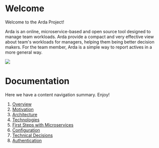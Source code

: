 
# Welcome
Welcome to the Arda Project!

Arda is an online, microservice-based and open source tool designed to manage team workloads. Arda provide a compact and very effective view about team's workloads for managers, 
helping them being better decision makers. For the team member, Arda is a simple way to report actives in a more general way.

<a href="https://portal.azure.com/#create/Microsoft.Template/uri/https%3A%2F%2Fraw.githubusercontent.com%2FDXBrazil%2FArdaDeploy%2Fmaster%2Fazuredeploy.json" target="_blank">
    <img src="http://azuredeploy.net/deploybutton.png"/>
</a>


# Documentation
Here we have a content navigation summary. Enjoy!

1. [Overview](https://github.com/DXBrazil/Arda/wiki)<br />
2. [Motivation](https://github.com/DXBrazil/Arda/wiki/Motivation)<br />
3. [Architecture](https://github.com/DXBrazil/Arda/wiki/Architecture)<br />
4. [Technologies](https://github.com/DXBrazil/Arda/wiki/Technologies)<br />
5. [First Steps with Microservices](https://github.com/DXBrazil/Arda/wiki/First-Steps-with-Microservices)<br />
6. [Configuration](https://github.com/DXBrazil/Arda/wiki/Configuration)<br />
7. [Technical Decisions](https://github.com/DXBrazil/Arda/wiki/Technical-Decisions)<br />
8. [Authentication](https://github.com/DXBrazil/Arda/wiki/Authentication)<br />

